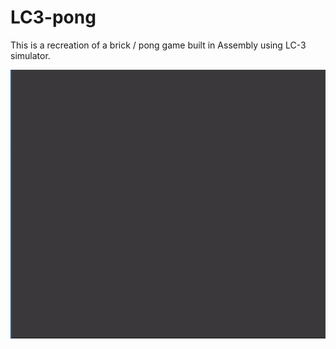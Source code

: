 # LC3-pong

This is a recreation of a brick / pong game built in Assembly using LC-3 simulator.

![Example GIF](./example.gif)
